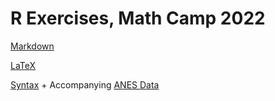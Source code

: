 # R Exercises, Math Camp 2022 

[Markdown](MD_Exercise.Rmd)

[LaTeX](LaTeX_exercise.tex) 

[Syntax](Syntax_and_Functions.R) + Accompanying [ANES Data](ANES_2020.csv)